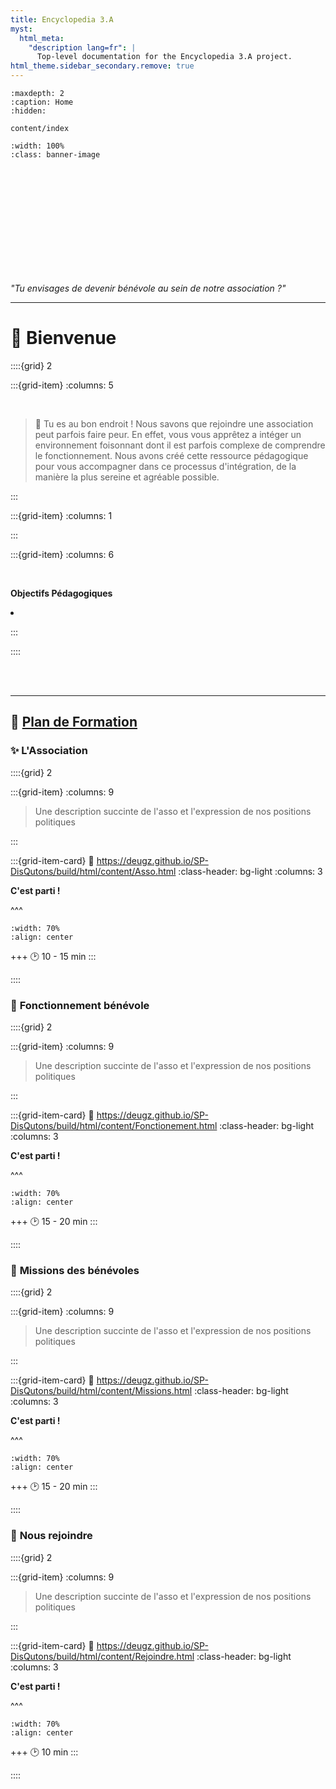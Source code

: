 ```yaml
---
title: Encyclopedia 3.A
myst:
  html_meta:
    "description lang=fr": |
      Top-level documentation for the Encyclopedia 3.A project.
html_theme.sidebar_secondary.remove: true
---
```


```{toctree}
:maxdepth: 2
:caption: Home
:hidden:

content/index
```


```{image} _static/Banner/Banner-crop1.png
:width: 100%
:class: banner-image

```

<br>
<br>
<br>
<br>
<br>
<br>
<br>
<br>
<br>
<br>

<p class="p-emphase">  <em>"Tu envisages de devenir bénévole au sein de notre association ?"</em> </p>

***


# 👋 **Bienvenue**

::::{grid} 2

:::{grid-item}
:columns: 5

<br>

>📍 Tu es au bon endroit ! Nous savons que rejoindre une association peut parfois faire peur. En effet, vous vous apprêtez a intéger un environnement foisonnant dont il est parfois complexe de comprendre le fonctionnement. Nous avons créé cette ressource pédagogique pour vous accompagner dans ce processus d'intégration, de la manière la plus sereine et agréable possible. 


:::

:::{grid-item}
:columns: 1


:::

:::{grid-item}
:columns: 6

<script src="https://unpkg.com/@dotlottie/player-component@latest/dist/dotlottie-player.mjs" type="module"></script> 
<dotlottie-player src="https://lottie.host/4d96bd38-a245-4923-8bdb-7519adc0029f/5qfZuFYSWp.json" background="transparent" speed="1" style="width: 80%; height: auto; display: block; margin: auto;" loop autoplay></dotlottie-player>

<br>

<div id="div-colour"> 
    
<strong>Objectifs Pédagogiques</strong>

<li></li>    
    
    
    
    
</div>

:::

::::


<br>
<br>

***


<h2><strong> 🔎 <u> Plan de Formation </u></strong></h2>


<h3> ✨ <strong>L'Association </strong> </h3>

::::{grid} 2

:::{grid-item}
:columns: 9
> Une description succinte de l'asso et l'expression de nos positions politiques

:::

:::{grid-item-card}
:link: https://deugz.github.io/SP-DisQutons/build/html/content/Asso.html
:class-header: bg-light
:columns: 3

**C'est parti !** 

^^^

```{image} _static/Logos/Q-logo-capture.png
:width: 70%
:align: center
```

+++
🕑 10 - 15 min
:::

::::

<h3> 🔧 <strong>Fonctionnement bénévole</strong> </h3>

::::{grid} 2

:::{grid-item}
:columns: 9
> Une description succinte de l'asso et l'expression de nos positions politiques

:::

:::{grid-item-card}
:link: https://deugz.github.io/SP-DisQutons/build/html/content/Fonctionement.html
:class-header: bg-light
:columns: 3

**C'est parti !** 

^^^

```{image} _static/Logos/Q-logo-capture.png
:width: 70%
:align: center

```

+++
🕑 15 - 20 min
:::

::::

<h3> 💪 <strong> Missions des bénévoles</strong> </h3>

::::{grid} 2

:::{grid-item}
:columns: 9
> Une description succinte de l'asso et l'expression de nos positions politiques

:::

:::{grid-item-card}
:link: https://deugz.github.io/SP-DisQutons/build/html/content/Missions.html
:class-header: bg-light
:columns: 3

**C'est parti !** 

^^^

```{image} _static/Logos/Q-logo-capture.png
:width: 70%
:align: center

```

+++
🕑 15 - 20 min
:::

::::

<h3> 🧡 <strong> Nous rejoindre</strong> </h3>

::::{grid} 2

:::{grid-item}
:columns: 9
> Une description succinte de l'asso et l'expression de nos positions politiques

:::

:::{grid-item-card}
:link: https://deugz.github.io/SP-DisQutons/build/html/content/Rejoindre.html
:class-header: bg-light
:columns: 3

**C'est parti !** 

^^^

```{image} _static/Logos/Q-logo-capture.png
:width: 70%
:align: center

```

+++
🕑 10 min
:::

::::

